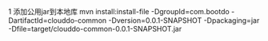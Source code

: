 1 添加公用jar到本地库
mvn install:install-file -DgroupId=com.bootdo -DartifactId=clouddo-common -Dversion=0.0.1-SNAPSHOT -Dpackaging=jar -Dfile=target/clouddo-common-0.0.1-SNAPSHOT.jar




